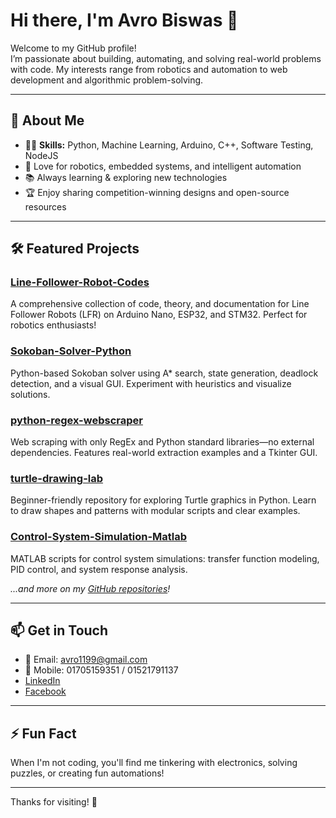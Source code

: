 # Hi there, I'm Avro Biswas 👋

Welcome to my GitHub profile!  
I’m passionate about building, automating, and solving real-world problems with code. My interests range from robotics and automation to web development and algorithmic problem-solving.

---

## 🚀 About Me

- 👨‍💻 **Skills:** Python, Machine Learning, Arduino, C++, Software Testing, NodeJS  
- 🤖 Love for robotics, embedded systems, and intelligent automation  
- 📚 Always learning & exploring new technologies  
- 🏆 Enjoy sharing competition-winning designs and open-source resources

---

## 🛠️ Featured Projects

### [Line-Follower-Robot-Codes](https://github.com/avro1199/Line-Follower-Robot-Codes)
A comprehensive collection of code, theory, and documentation for Line Follower Robots (LFR) on Arduino Nano, ESP32, and STM32. Perfect for robotics enthusiasts!

### [Sokoban-Solver-Python](https://github.com/avro1199/Sokoban-Solver-Python)
Python-based Sokoban solver using A* search, state generation, deadlock detection, and a visual GUI. Experiment with heuristics and visualize solutions.

### [python-regex-webscraper](https://github.com/avro1199/python-regex-webscraper)
Web scraping with only RegEx and Python standard libraries—no external dependencies. Features real-world extraction examples and a Tkinter GUI.

### [turtle-drawing-lab](https://github.com/avro1199/turtle-drawing-lab)
Beginner-friendly repository for exploring Turtle graphics in Python. Learn to draw shapes and patterns with modular scripts and clear examples.

### [Control-System-Simulation-Matlab](https://github.com/avro1199/Control-System-Simulation-Matlab)
MATLAB scripts for control system simulations: transfer function modeling, PID control, and system response analysis.

*...and more on my [GitHub repositories](https://github.com/avro1199?tab=repositories)!*

---

## 📫 Get in Touch

- 📧 Email: avro1199@gmail.com  
- 📱 Mobile: 01705159351 / 01521791137  
- [LinkedIn](https://www.linkedin.com/in/rjavro)  
- [Facebook](https://www.facebook.com/rjAvro1199/)

---

## ⚡ Fun Fact

When I'm not coding, you'll find me tinkering with electronics, solving puzzles, or creating fun automations!

---

Thanks for visiting! 🚀
